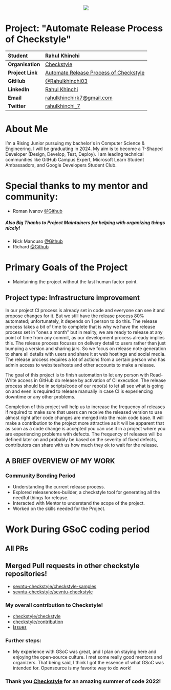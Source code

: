 <p align="center">
  <img src="https://user-images.githubusercontent.com/71710042/189519219-e667737b-c236-4f20-9bf7-78bafe27450d.png">
</p>


# Project: "Automate Release Process of Checkstyle"

| **Student**      | Rahul  Khinchi                                                                                                                                        |
| :--------------- | :----------------------------------------------------------------------------------------------------------------------------------------------- |
| **Organisation** | [Checkstyle](https://checkstyle.sourceforge.io/)                                                                                              |
| **Project Link**      | [Automate Release Process of Checkstyle](https://summerofcode.withgoogle.com/programs/2022/projects/nWt378bQ) |
| **GitHub**       | [@Rahulkhinchi03](https://github.com/Rahulkhinchi03)                                                                                                     |
| **LinkedIn**     | [Rahul Khinchi](https://www.linkedin.com/in/rahulkhinchi03/)                                                                                              |
| **Email**        | <a href="mailto:rahulkhinchirk7@gmail.com">rahulkhinchirk7@gmail.com</a>                                                                                         |
| **Twitter**      | [rahulkhinchi_7](https://twitter.com/rahulkhinchi_7)                                                                   |

# About Me
 I’m a Rising Junior pursuing my bachelor's in Computer Science & Engineering. I will be graduating in 2024. My aim is to become a T-Shaped Developer (Design, Develop, Test, Deploy). I am leading technical communities like GitHub Campus Expert, Microsoft Learn Student Ambassadors, and Google Developers Student Club.


# Special thanks to my mentor and community:

- Roman Ivanov [@Github](https://github.com/romani)

##### Also Big Thanks to Project Maintainers for helping with organizing things nicely!

- Nick Mancuso [@Github](https://github.com/nrmancuso)
- Richard [@Github](https://github.com/rnveach)

# Primary Goals of the Project

- Maintaining the project without the last human factor point.

## Project type: Infrastructure improvement 

In our project CI process is already set in code and everyone can see it and propose changes for it. But we still have the release process 80% automated; unfortunately, it depends on 1 person to do this. The release process takes a bit of time to complete that is why we have the release process set in "ones a month" but in reality, we are ready to release at any point of time from any commit, as our development process already implies this. The release process focuses on delivery detail to users rather than just bumping a version and sharing jars. So we focus on release note generation to share all details with users and share it at web hostings and social media. The release process requires a lot of actions from a certain person who has admin access to websites/hosts and other accounts to make a release.

The goal of this project is to finish automation to let any person with Read-Write access in GitHub do release by activation of CI execution. The release process should be in scripts/code of our repo(s) to let all see what is going on and even is required to release manually in case CI is experiencing downtime or any other problems.

Completion of this project will help us to increase the frequency of releases if required to make sure that users can receive the released version to use almost right after code changes are merged into the main code base. It will make a contribution to the project more attractive as it will be apparent that as soon as a code change is accepted you can use it in a project where you are experiencing problems with defects. The frequency of releases will be defined later on and probably be based on the severity of fixed defects, contributors can share with us how much they ok to wait for the release.

## A BRIEF OVERVIEW OF MY WORK

### Community Bonding Period

- Understanding the current release process.
- Explored releasenotes-builder, a checkstyle tool for generating all the needful things for release.
- Interacted with Mentor to understand the scope of the project.
- Worked on the skills needed for the Project.

# Work During GSoC coding period

## All PRs

## Merged Pull requests in other checkstyle repositories!
- [sevntu-checkstyle/checkstyle-samples](https://github.com/sevntu-checkstyle/checkstyle-samples/pulls?q=is%3Apr+is%3Amerged+author%3ARahulkhinchi03+)
- [sevntu-checkstyle/sevntu-checkstyle](https://github.com/sevntu-checkstyle/sevntu.checkstyle/pulls?q=is%3Apr+is%3Amerged+author%3ARahulkhinchi03+)

### My overall contribution to Checkstyle!

- [checkstyle/checkstyle](https://github.com/checkstyle/checkstyle/pulls?q=is%3Apr+is%3Amerged+author%3ARahulkhinchi03+)
- [checkstyle/contribution](https://github.com/checkstyle/contribution/pulls?q=is%3Apr+is%3Amerged+author%3ARahulkhinchi03+)
- [Issues](https://github.com/checkstyle/checkstyle/issues?q=is%3Aissue+author%3ARahulkhinchi03+)

### Further steps:

- My experience with GSoC was great, and I plan on staying here and enjoying the open-source culture. I met some really good mentors and organizers. That being said, I think I got the essence of what GSoC was intended for. Opensource is my favorite way to do work!

###

### Thank you [Checkstyle](https://checkstyle.sourceforge.io/) for an amazing summer of code 2022!
